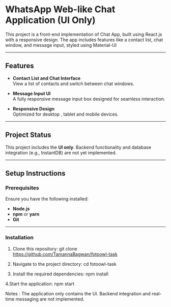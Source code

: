 # WhatsApp Web-like Chat Application (UI Only)

This project is a front-end implementation of Chat App, built using React.js with a responsive design. The app includes features like a contact list, chat window, and message input, styled using Material-UI 

---

## Features

- **Contact List and Chat Interface**  
  View a list of contacts and switch between chat windows.  

- **Message Input UI**  
  A fully responsive message input box designed for seamless interaction.  

- **Responsive Design**  
  Optimized for desktop , tablet and mobile devices.

---

## Project Status

This project includes the **UI only**. Backend functionality and database integration (e.g., InstantDB) are not yet implemented.

---

## Setup Instructions

### Prerequisites

Ensure you have the following installed:

- **Node.js** 
- **npm** or **yarn**
- **Git**

---

### Installation

1. Clone this repository:
   git clone https://github.com/TamannaBagwan/fotoowl-task


2. Navigate to the project directory:
   cd fotoowl-task


3. Install the required dependencies:
   npm install


4.Start the application:
  npm start


Notes : 
The application only contains the UI.
Backend integration and real-time messaging are not implemented.

